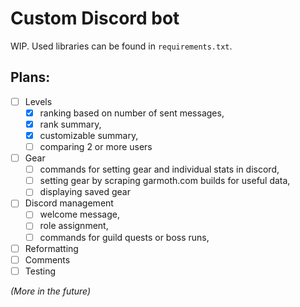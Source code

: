 # Custom Discord bot

WIP. Used libraries can be found in `requirements.txt`.

## Plans:
- [ ] Levels 
  - [x] ranking based on number of sent messages, 
  - [x] rank summary,
  - [x] customizable summary,
  - [ ] comparing 2 or more users
- [ ] Gear 
  - [ ] commands for setting gear and individual stats in discord, 
  - [ ] setting gear by scraping garmoth.com builds for useful data, 
  - [ ] displaying saved gear  
- [ ] Discord management
  - [ ] welcome message,
  - [ ] role assignment,
  - [ ] commands for guild quests or boss runs,
- [ ] Reformatting
- [ ] Comments
- [ ] Testing

*(More in the future)*
